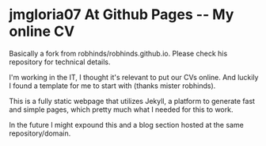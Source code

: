# jmgloria07 At Github Pages -- My online CV

Basically a fork from robhinds/robhinds.github.io. Please check his repository for technical details.

I'm working in the IT, I thought it's relevant to put our CVs online. And luckily I found a template for me to start with (thanks mister robhinds).

This is a fully static webpage that utilizes Jekyll, a platform to generate fast and simple pages, which pretty much what I needed for this to work.

In the future I might expound this and a blog section hosted at the same repository/domain.
